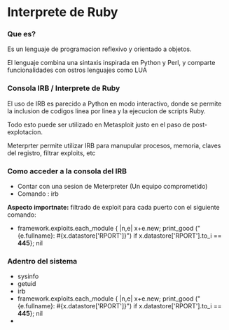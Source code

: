 # Interprete de Ruby

### Que es?
Es un lenguaje de programacion reflexivo y orientado a objetos.

El lenguaje combina una sintaxis inspirada en Python y Perl, y comparte funcionalidades con ostros lenguajes como LUA

###  Consola IRB / Interprete de Ruby

El uso de IRB es parecido a Python en modo interactivo, donde se permite la inclusion de codigos linea por linea y la ejecucion de scripts Ruby.

Todo esto puede ser utilizado en Metasploit justo en el paso de post-explotacion.

Meterprter permite utilizar IRB para manupular procesos, memoria, claves del registro, filtrar exploits, etc

### Como acceder a la consola del IRB
 * Contar con una sesion de Meterpreter (Un equipo comprometido)
 * Comando : irb

**Aspecto importnate:** filtrado de exploit para cada puerto con el siguiente comando:

* framework.exploits.each_module { |n,e| x+e.new; print_good ("{e.fullname}: #{x.datastore['RPORT']}") if x.datastore['RPORT'].to_i == **445**}; nil

### Adentro del sistema
* sysinfo
* getuid
* irb
* framework.exploits.each_module { |n,e| x+e.new; print_good ("{e.fullname}: #{x.datastore['RPORT']}") if x.datastore['RPORT'].to_i == **445**}; nil
* 
